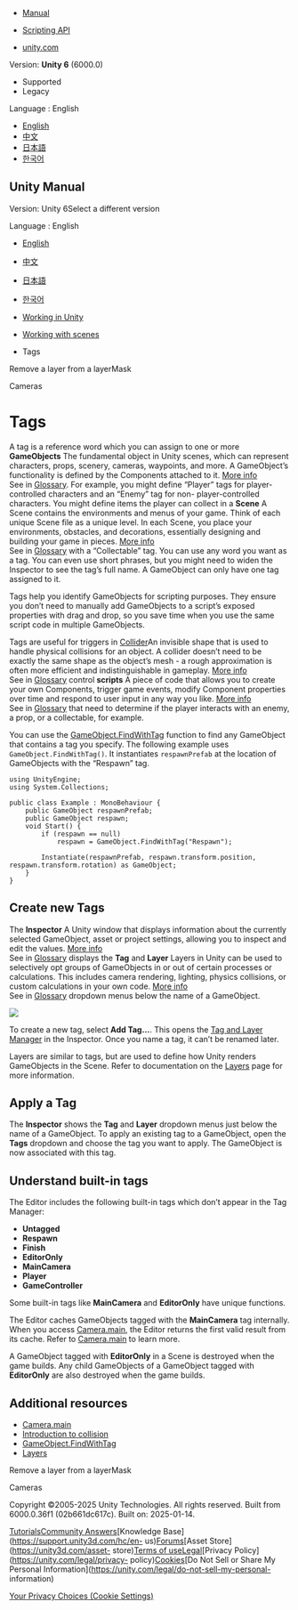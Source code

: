 [](https://docs.unity3d.com)

  * [Manual](../Manual/index.html)
  * [Scripting API](../ScriptReference/index.html)

  * [unity.com](https://unity.com/)

Version: **Unity 6** (6000.0)

  * Supported
  * Legacy

Language : English

  * [English](/Manual/Tags.html)
  * [中文](/cn/current/Manual/Tags.html)
  * [日本語](/ja/current/Manual/Tags.html)
  * [한국어](/kr/current/Manual/Tags.html)

[](https://docs.unity3d.com)

## Unity Manual

Version: Unity 6Select a different version

Language : English

  * [English](/Manual/Tags.html)
  * [中文](/cn/current/Manual/Tags.html)
  * [日本語](/ja/current/Manual/Tags.html)
  * [한국어](/kr/current/Manual/Tags.html)

  * [Working in Unity](working-in-unity.html)
  * [Working with scenes](working-with-scenes.html)
  * Tags

[](layermask-remove.html)

Remove a layer from a layerMask

[](Cameras.html)

Cameras

# Tags

A tag is a reference word which you can assign to one or more **GameObjects**
The fundamental object in Unity scenes, which can represent characters, props,
scenery, cameras, waypoints, and more. A GameObject’s functionality is defined
by the Components attached to it. [More info](class-GameObject.html)  
See in [Glossary](Glossary.html#GameObject). For example, you might define
“Player” tags for player-controlled characters and an “Enemy” tag for non-
player-controlled characters. You might define items the player can collect in
a **Scene** A Scene contains the environments and menus of your game. Think of
each unique Scene file as a unique level. In each Scene, you place your
environments, obstacles, and decorations, essentially designing and building
your game in pieces. [More info](CreatingScenes.html)  
See in [Glossary](Glossary.html#Scene) with a “Collectable” tag. You can use
any word you want as a tag. You can even use short phrases, but you might need
to widen the Inspector to see the tag’s full name. A GameObject can only have
one tag assigned to it.

Tags help you identify GameObjects for scripting purposes. They ensure you
don’t need to manually add GameObjects to a script’s exposed properties with
drag and drop, so you save time when you use the same script code in multiple
GameObjects.

Tags are useful for triggers in [Collider](CollidersOverview.html)An invisible
shape that is used to handle physical collisions for an object. A collider
doesn’t need to be exactly the same shape as the object’s mesh - a rough
approximation is often more efficient and indistinguishable in gameplay. [More
info](CollidersOverview.html)  
See in [Glossary](Glossary.html#Collider) control **scripts** A piece of code
that allows you to create your own Components, trigger game events, modify
Component properties over time and respond to user input in any way you like.
[More info](creating-scripts.html)  
See in [Glossary](Glossary.html#Scripts) that need to determine if the player
interacts with an enemy, a prop, or a collectable, for example.

You can use the
[GameObject.FindWithTag](../ScriptReference/GameObject.FindWithTag.html)
function to find any GameObject that contains a tag you specify. The following
example uses `GameObject.FindWithTag()`. It instantiates `respawnPrefab` at
the location of GameObjects with the “Respawn” tag.

    
    
    using UnityEngine;
    using System.Collections;
    
    public class Example : MonoBehaviour {
        public GameObject respawnPrefab;
        public GameObject respawn;
        void Start() {
            if (respawn == null)
                respawn = GameObject.FindWithTag("Respawn");
    
            Instantiate(respawnPrefab, respawn.transform.position, respawn.transform.rotation) as GameObject;
        }
    }
    

## Create new Tags

The **Inspector** A Unity window that displays information about the currently
selected GameObject, asset or project settings, allowing you to inspect and
edit the values. [More info](UsingTheInspector.html)  
See in [Glossary](Glossary.html#Inspector) displays the **Tag** and **Layer**
Layers in Unity can be used to selectively opt groups of GameObjects in or out
of certain processes or calculations. This includes camera rendering,
lighting, physics collisions, or custom calculations in your own code. [More
info](Layers.html)  
See in [Glossary](Glossary.html#Layer) dropdown menus below the name of a
GameObject.

![](../uploads/Main/tag-dropdown.png)

To create a new tag, select **Add Tag…**. This opens the [Tag and Layer
Manager](class-TagManager.html) in the Inspector. Once you name a tag, it
can’t be renamed later.

Layers are similar to tags, but are used to define how Unity renders
GameObjects in the Scene. Refer to documentation on the [Layers](Layers.html)
page for more information.

## Apply a Tag

The **Inspector** shows the **Tag** and **Layer** dropdown menus just below
the name of a GameObject. To apply an existing tag to a GameObject, open the
**Tags** dropdown and choose the tag you want to apply. The GameObject is now
associated with this tag.

## Understand built-in tags

The Editor includes the following built-in tags which don’t appear in the Tag
Manager:

  * **Untagged**
  * **Respawn**
  * **Finish**
  * **EditorOnly**
  * **MainCamera**
  * **Player**
  * **GameController**

Some built-in tags like **MainCamera** and **EditorOnly** have unique
functions.

The Editor caches GameObjects tagged with the **MainCamera** tag internally.
When you access [Camera.main](../ScriptReference/Camera-main.html), the Editor
returns the first valid result from its cache. Refer to
[Camera.main](../ScriptReference/Camera-main.html) to learn more.

A GameObject tagged with **EditorOnly** in a Scene is destroyed when the game
builds. Any child GameObjects of a GameObject tagged with **EditorOnly** are
also destroyed when the game builds.

## Additional resources

  * [Camera.main](../ScriptReference/Camera-main.html)
  * [Introduction to collision](CollidersOverview.html)
  * [GameObject.FindWithTag](../ScriptReference/GameObject.FindWithTag.html)
  * [Layers](Layers.html)

[](layermask-remove.html)

Remove a layer from a layerMask

[](Cameras.html)

Cameras

Copyright ©2005-2025 Unity Technologies. All rights reserved. Built from
6000.0.36f1 (02b661dc617c). Built on: 2025-01-14.

[Tutorials](https://learn.unity.com/)[Community
Answers](https://answers.unity3d.com)[Knowledge
Base](https://support.unity3d.com/hc/en-
us)[Forums](https://forum.unity3d.com)[Asset Store](https://unity3d.com/asset-
store)[Terms of
use](https://docs.unity3d.com/Manual/TermsOfUse.html)[Legal](https://unity.com/legal)[Privacy
Policy](https://unity.com/legal/privacy-
policy)[Cookies](https://unity.com/legal/cookie-policy)[Do Not Sell or Share
My Personal Information](https://unity.com/legal/do-not-sell-my-personal-
information)

[Your Privacy Choices (Cookie Settings)](javascript:void\(0\);)

